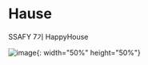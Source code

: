 # Hause
SSAFY 7기 HappyHouse

![image](https://user-images.githubusercontent.com/34885297/170990826-e0f5f9cf-da7e-44ab-b920-111df68df21a.png){: width="50%" height="50%"}
